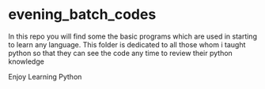 # evening_batch_codes

In this repo you will find some the basic programs which are used in starting to learn any language.
This folder is dedicated to all those whom i taught python so that they can see the code any time to 
review their python knowledge


Enjoy Learning Python 
